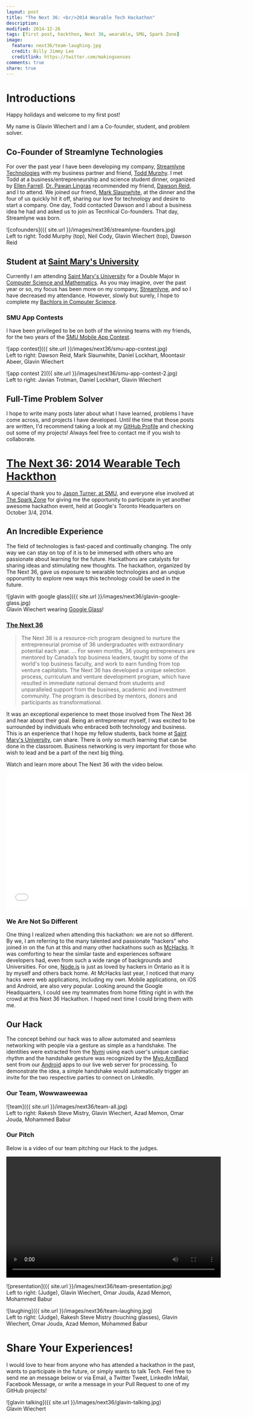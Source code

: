 ```yaml
---
layout: post
title: "The Next 36: <br/>2014 Wearable Tech Hackathon"
description: 
modified: 2014-12-26
tags: [first post, hackthon, Next 36, wearable, SMU, Spark Zone]
image:
  feature: next36/team-laughing.jpg
  credit: Billy Jimmy Lee
  creditlink: https://twitter.com/makingsenses
comments: true
share: true
---
```


# Introductions

Happy holidays and welcome to my first post!

My name is Glavin Wiechert and I am a Co-founder, student, and problem solver.

## Co-Founder of Streamlyne Technologies

For over the past year I have been developing my company, [Streamlyne Technologies](http://www.streamlyne.co/) with my business partner and friend, [Todd Murphy](https://ca.linkedin.com/in/toddnmurphy). 
I met Todd at a business/entrepreneurship and science student dinner, organized by [Ellen Farrell](https://ca.linkedin.com/pub/ellen-farrell/18/1a8/aa1). [Dr. Pawan Lingras](http://www.smu.ca/academics/departments/lingras.html) recommended my friend, [Dawson Reid](https://ca.linkedin.com/in/dawsonreid), and I to attend. We joined our friend, [Mark Slaunwhite](https://ca.linkedin.com/in/markslaunwhite), at the dinner and the four of us quickly hit it off, sharing our love for technology and desire to start a company. One day, Todd contacted Dawson and I about a business idea he had and asked us to join as Tecnhical Co-founders. That day, Streamlyne was born.

![cofounders]({{ site.url }}/images/next36/streamlyne-founders.jpg)
<br/>
Left to right: Todd Murphy (top), Neil Cody, Glavin Wiechert (top), Dawson Reid

## Student at [Saint Mary's University](http://www.smu.ca/)

Currently I am attending [Saint Mary's University](http://www.smu.ca/) for a Double Major in [Computer Science and Mathematics](http://www.smu.ca/academics/departments/mathematics-and-computing-science.html). As you may imagine, over the past year or so, my focus has been more on my company, [Streamlyne](http://www.streamlyne.co/), and so I have decreased my attendance. However, slowly but surely, I hope to complete my [Bachlors in Computer Science](http://www.smu.ca/academics/departments/math-and-cs-programscomputing-science.html). 

### SMU App Contests

I have been privileged to be on both of the winning teams with my friends, for the two years of the [SMU Mobile App Contest](http://www.smu.ca/academics/science-mobile-app-contest.html).

![app contest]({{ site.url }}/images/next36/smu-app-contest.jpg)
<br/>
Left to right: Dawson Reid, Mark Slaunwhite, Daniel Lockhart, Moontasir Abeer, Glavin Wiechert


![app contest 2]({{ site.url }}/images/next36/smu-app-contest-2.jpg)
<br/>
Left to right: Javian Trotman, Daniel Lockhart, Glavin Wiechert

## Full-Time Problem Solver

I hope to write many posts later about what I have learned, problems I have come across, and projects I have developed. Until the time that those posts are written, I'd recommend taking a look at my [GitHub Profile](https://github.com/Glavin001) and checking out some of my projects! Always feel free to contact me if you wish to collaborate.


# [The Next 36: 2014 Wearable Tech Hackthon](https://www.eventbrite.ca/e/the-next-36-2014-wearable-tech-hackathon-tickets-12534708651)

A special thank you to [Jason Turner, at SMU,](https://ca.linkedin.com/pub/jason-turner/39/171/136) and everyone else involved at [The Spark Zone](http://thesparkzone.ca/) for giving me the opportunity to participate in yet another awesome hackathon event, held at Google's Toronto Headquarters on October 3/4, 2014.

## An Incredible Experience

The field of technologies is fast-paced and continually changing. The only way we can stay on top of it is to be immersed with others who are passionate about learning for the future. Hackathons are catalysts for sharing ideas and stimulating new thoughts.
The hackathon, organized by The Next 36, gave us exposure to wearable technologies and an unqiue opporuntity to explore new ways this technology could be used in the future.

![glavin with google glass]({{ site.url }}/images/next36/glavin-google-glass.jpg)
<br/>
Glavin Wiechert wearing [Google Glass](https://www.google.ca/glass/start/)!

### [The Next 36](http://www.thenext36.ca/)

> The Next 36 is a resource-rich program designed to nurture the entrepreneurial promise of 36 undergraduates with extraordinary potential each year.
> ...
> For seven months, 36 young entrepreneurs are mentored by Canada’s top business leaders, taught by some of the world's top business faculty, and work to earn funding from top venture capitalists. The Next 36 has developed a unique selection process, curriculum and venture development program, which have resulted in immediate national demand from students and unparalleled support from the business, academic and investment community. The program is described by mentors, donors and participants as transformational.

It was an exceptional experience to meet those involved from The Next 36 and hear about their goal. Being an entrepreneur myself, I was excited to be surrounded by individuals who enbraced both technology and business. This is an experience that I hope my fellow students, back home at [Saint Mary's University](http://www.smu.ca/), can share. There is only so much learning that can be done in the classroom. Business networking is very important for those who wish to lead and be a part of the next big thing.

Watch and learn more about The Next 36 with the video below.

<iframe width="640" height="360" src="//www.youtube.com/embed/MPdNPCLboEs" frameborder="0" allowfullscreen></iframe>


### We Are Not So Different

One thing I realized when attending this hackathon: we are not so different. By we, I am referring to the many talented and passionate "hackers" who joined in on the fun at this and many other hackathons such as [McHacks](http://mchacks.io/). It was comforting to hear the similar taste and experiences software developers had, even from such a wide range of backgrounds and Universities. For one, [Node.js](http://nodejs.org/) is just as loved by hackers in Ontario as it is by myself and others back home. At McHacks last year, I noticed that many hacks were web applications, including my own. Mobile applications, on iOS and Android, are also very popular. Looking around the Google Headquarters, I could see my teammates from home fitting right in with the crowd at this Next 36 Hackathon. I hoped next time I could bring them with me.

## Our Hack

The concept behind our hack was to allow automated and seamless networking with people via a gesture as simple as a handshake. The identities were extracted from the [Nymi](https://www.nymi.com/) using each user's unique cardiac rhythm and the handshake gesture was recognized by the [Myo ArmBand](https://www.thalmic.com/en/myo/) sent from our [Android](http://www.android.com/) apps to our live web server for processing. To demonstrate the idea, a simple handshake would automatically trigger an invite for the two respective parties to connect on LinkedIn.

### Our Team, Wowwaweewaa

![team]({{ site.url }}/images/next36/team-all.jpg)
<br/>
Left to right: Rakesh Steve Mistry, Glavin Wiechert, Azad Memon, Omar Jouda, Mohammed Babur

### Our Pitch

Below is a video of our team pitching our Hack to the judges.

<video width="568" height="320" controls>
  <source src="{{ site.url }}/images/next36/team-presentation.mp4" type="video/mp4">
Your browser does not support the video tag.
</video>

![presentation]({{ site.url }}/images/next36/team-presentation.jpg)
<br/>
Left to right: (Judge), Glavin Wiechert, Omar Jouda, Azad Memon, Mohammed Babur

![laughing]({{ site.url }}/images/next36/team-laughing.jpg)
<br/>
Left to right: (Judge), Rakesh Steve Mistry (touching glasses), Glavin Wiechert, Omar Jouda, Azad Memon, Mohammed Babur

# Share Your Experiences!

I would love to hear from anyone who has attended a hackathon in the past, wants to participate in the future, or simply wants to talk Tech. Feel free to send me an message below or via Email, a Twitter Tweet, LinkedIn InMail, Facebook Message, or write a message in your Pull Request to one of my GitHub projects!

![glavin talking]({{ site.url }}/images/next36/glavin-talking.jpg)
<br/>
Glavin Wiechert



